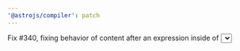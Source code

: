 ```yaml
---
'@astrojs/compiler': patch
---
```


Fix #340, fixing behavior of content after an expression inside of <select>
